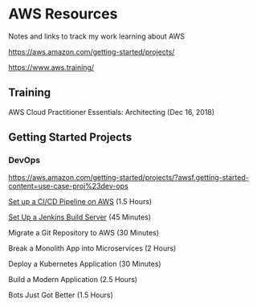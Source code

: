 # AWS Resources

Notes and links to track my work learning about AWS

https://aws.amazon.com/getting-started/projects/

https://www.aws.training/

## Training

AWS Cloud Practitioner Essentials: Architecting (Dec 16, 2018)

## Getting Started Projects

### DevOps

https://aws.amazon.com/getting-started/projects/?awsf.getting-started-content=use-case-proj%23dev-ops

[Set up a CI/CD Pipeline on AWS](https://github.com/mikeblaa/aws/wiki/Set-up-a-CI-CD-Pipeline-on-AWS) (1.5 Hours)

[Set Up a Jenkins Build Server](https://github.com/mikeblaa/aws/wiki/Set-Up-a-Jenkins-Build-Server) (45 Minutes)

Migrate a Git Repository to AWS (30 Minutes)

Break a Monolith App into Microservices (2 Hours)

Deploy a Kubernetes Application (30 Minutes)

Build a Modern Application (2.5 Hours)

Bots Just Got Better (1.5 Hours)

